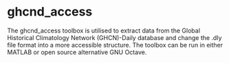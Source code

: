 # ghcnd_access
The ghcnd_access toolbox is utilised to extract data from the Global Historical Climatology Network (GHCN)-Daily database and change the .dly file format into a more accessible structure. The toolbox can be run in either MATLAB or open source alternative GNU Octave.
